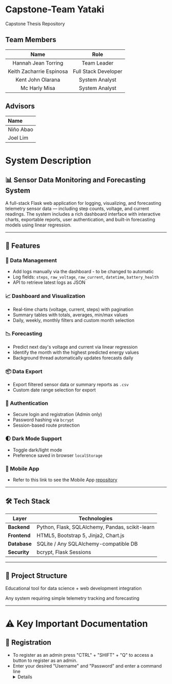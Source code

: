 # Capstone-Team Yataki
Capstone Thesis Repository 



## Team Members 
| **Name** | **Role** |
|:--------:|:--------:|
|Hannah Jean Torring|Team Leader|
|Keith Zacharrie Espinosa|Full Stack Developer|
|Kent John Olarana|System Analyst|
|Mc Harly Misa|System Analyst|


## Advisors
| **Name**|
|:-----|
|Niño Abao| 
|Joel Lim|

# **System Description**

## 📊 Sensor Data Monitoring and Forecasting System

A full-stack Flask web application for logging, visualizing, and forecasting telemetry sensor data — including step counts, voltage, and current readings. The system includes a rich dashboard interface with interactive charts, exportable reports, user authentication, and built-in forecasting models using linear regression.

---

## 🚀 Features

### 🧾 Data Management 
- Add logs manually via the dashboard - to be changed to automatic
- Log fields: `steps`, `raw_voltage`, `raw_current`, `datetime`, `battery_health`
- API to retrieve latest logs as JSON

### 📈 Dashboard and Visualization
- Real-time charts (voltage, current, steps) with pagination
- Summary tables with totals, averages, min/max values
- Daily, weekly, monthly filters and custom month selection

### 📉 Forecasting
- Predict next day's voltage and current via linear regression
- Identify the month with the highest predicted energy values
- Background thread automatically updates forecasts daily

### 📦 Data Export
- Export filtered sensor data or summary reports as `.csv`
- Custom date range selection for export

### 🔐 Authentication
- Secure login and registration (Admin only)
- Password hashing via `bcrypt`
- Session-based route protection

### 🌓 Dark Mode Support
- Toggle dark/light mode
- Preference saved in browser `localStorage`

### 📱 Mobile App 
- Refer to this link to see the Mobile App [repository](https://github.com/HaiseKen05/capstone_yataki)

---

## 🛠️ Tech Stack

| Layer        | Technologies                          |
|--------------|----------------------------------------|
| **Backend**  | Python, Flask, SQLAlchemy, Pandas, scikit-learn |
| **Frontend** | HTML5, Bootstrap 5, Jinja2, Chart.js   |
| **Database** | SQLite / Any SQLAlchemy-compatible DB  |
| **Security** | bcrypt, Flask Sessions                 |

---

## 📂 Project Structure


Educational tool for data science + web development integration

Any system requiring simple telemetry tracking and forecasting

---
# ⚠️ Key Important Documentation 

## 🔑 Registration 
- To register as an admin press "CTRL" + "SHIFT" + "Q" to access a button to register as an admin.
- Enter your desired "Username" and "Password" and enter a command line <details> $sudo-apt: enable | acc | reg | "TRUE" / admin </details> 
